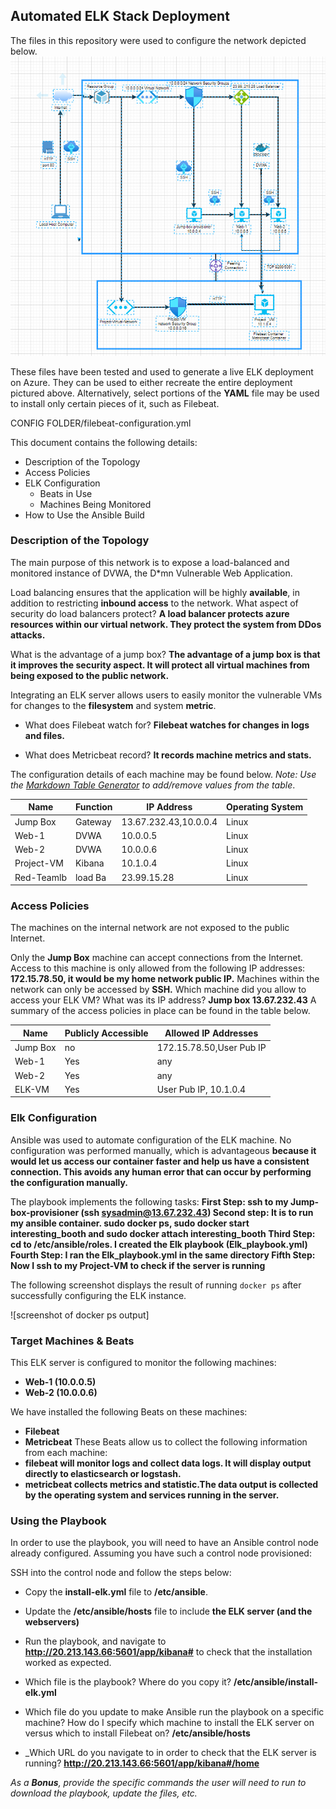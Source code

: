 ## Automated ELK Stack Deployment

The files in this repository were used to configure the network depicted below.  
![Network Diagram](https://github.com/cesarp63/ELK-Project/blob/ee1223cee294c57a4f4a0f33e3f286f1cd2a4e22/Project%20Diagram%20.png)


These files have been tested and used to generate a live ELK deployment on Azure. They can be used to either recreate the entire deployment pictured above. Alternatively, select portions of the **YAML** file may be used to install only certain pieces of it, such as Filebeat.


CONFIG FOLDER/filebeat-configuration.yml

This document contains the following details:
- Description of the Topology
- Access Policies
- ELK Configuration
  - Beats in Use
  - Machines Being Monitored
- How to Use the Ansible Build


### Description of the Topology

The main purpose of this network is to expose a load-balanced and monitored instance of DVWA, the D*mn Vulnerable Web Application.

Load balancing ensures that the application will be highly **available**, in addition to restricting **inbound access** to the network.
 What aspect of security do load balancers protect? 
**A load balancer protects azure resources within our virtual network. They protect the system from DDos attacks.** 

What is the advantage of a jump box?
**The advantage of a jump box is that it improves the security aspect. It will protect all virtual machines from being exposed to the public network.** 


Integrating an ELK server allows users to easily monitor the vulnerable VMs for changes to the **filesystem** and system **metric**.
- What does Filebeat watch for? **Filebeat watches for changes in logs and files.**

- What does Metricbeat record? **It records machine metrics and stats.**

The configuration details of each machine may be found below.
_Note: Use the [Markdown Table Generator](http://www.tablesgenerator.com/markdown_tables) to add/remove values from the table_.

| Name     | Function | IP Address | Operating System |
|----------|----------|------------|------------------|
| Jump Box | Gateway  | 13.67.232.43,10.0.0.4   |Linux|
| Web-1    | DVWA     | 10.0.0.5                |Linux|
| Web-2    | DVWA     | 10.0.0.6                |Linux|
|Project-VM| Kibana   | 10.1.0.4                |Linux|
|Red-Teamlb| load Ba  | 23.99.15.28             |Linux|

### Access Policies
The machines on the internal network are not exposed to the public Internet.

Only the **Jump Box** machine can accept connections from the Internet. Access to this machine is only allowed from the following IP addresses:
**172.15.78.50, it would be my home network public IP.**
Machines within the network can only be accessed by **SSH.**
Which machine did you allow to access your ELK VM? What was its IP address?
**Jump box  13.67.232.43**
A summary of the access policies in place can be found in the table below.

| Name     | Publicly Accessible | Allowed IP Addresses   |
|----------|---------------------|------------------------|
| Jump Box | no                  |172.15.78.50,User Pub IP|
| Web-1    | Yes                 |any                     |
| Web-2    | Yes                 |any                     |
| ELK-VM   | Yes                 |User Pub IP, 10.1.0.4   |

### Elk Configuration

Ansible was used to automate configuration of the ELK machine. No configuration was performed manually, which is advantageous **because it would let us access our container faster and help us have a consistent connection. This avoids any human error that can occur by performing the configuration manually.** 

The playbook implements the following tasks:
**First Step: ssh to my Jump-box-provisioner (ssh sysadmin@13.67.232.43)
Second step: It is to run my ansible container. sudo docker ps, sudo docker start interesting_booth and sudo docker attach interesting_booth
Third Step: cd to /etc/ansible/roles. I created the Elk playbook (Elk_playbook.yml)
Fourth Step: I ran the Elk_playbook.yml in the same directory
Fifth Step: Now I ssh to my Project-VM to check if the server is running**


The following screenshot displays the result of running `docker ps` after successfully configuring the ELK instance.

![screenshot of docker ps output]

### Target Machines & Beats
This ELK server is configured to monitor the following machines:
- **Web-1 (10.0.0.5)**
- **Web-2 (10.0.0.6)**


We have installed the following Beats on these machines:
- **Filebeat**
- **Metricbeat**
These Beats allow us to collect the following information from each machine:
- **filebeat will monitor logs and collect data logs. It will display output directly to elasticsearch or logstash.** 
- **metricbeat collects metrics and statistic.The data output is collected by the operating system and services running in the server.**


### Using the Playbook
In order to use the playbook, you will need to have an Ansible control node already configured. Assuming you have such a control node provisioned:

SSH into the control node and follow the steps below:
- Copy the **install-elk.yml** file to **/etc/ansible**.
- Update the **/etc/ansible/hosts** file to include **the ELK server (and the webservers)**
- Run the playbook, and navigate to **http://20.213.143.66:5601/app/kibana#** to check that the installation worked as expected.


- Which file is the playbook? Where do you copy it? **/etc/ansible/install-elk.yml**
- Which file do you update to make Ansible run the playbook on a specific machine? How do I specify which machine to install the ELK server on versus which to install Filebeat on? **/etc/ansible/hosts**
- _Which URL do you navigate to in order to check that the ELK server is running? **http://20.213.143.66:5601/app/kibana#/home**

_As a **Bonus**, provide the specific commands the user will need to run to download the playbook, update the files, etc._
